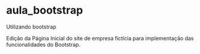 # aula_bootstrap
Utilizando bootstrap

Edição da Página Inicial do site de empresa fictícia para implementação das funcionalidades do Bootstrap.
